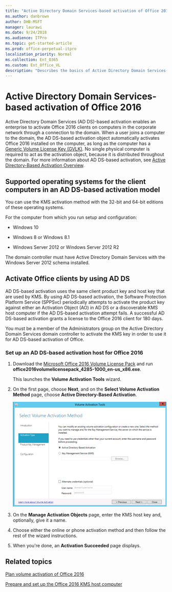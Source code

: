 ```yaml
---
title: "Active Directory Domain Services-based activation of Office 2016"
ms.author: danbrown
author: DHB-MSFT
manager: laurawi
ms.date: 9/24/2018
ms.audience: ITPro
ms.topic: get-started-article
ms.prod: office-perpetual-itpro
localization_priority: Normal
ms.collection: Ent_O365
ms.custom: Ent_Office_VL
description: "Describes the basics of Active Directory Domain Services-based activation of Office 2016 clients."
---
```


# Active Directory Domain Services-based activation of Office 2016

  
Active Directory Domain Services (AD DS)-based activation enables an enterprise to activate Office 2016 clients on computers in the corporate network through a connection to the domain. When a user joins a computer to the domain, the AD DS-based activation object automatically activates Office 2016 installed on the computer, as long as the computer has a [Generic Volume License Key (GVLK)](gvlks.md). No single physical computer is required to act as the activation object, because it is distributed throughout the domain. For more information about AD DS-based activation, see [Active Directory-Based Activation Overview](https://go.microsoft.com/fwlink/p/?LinkID=249006).
  
<a name="SupportedOSKMS"> </a>

## Supported operating systems for the client computers in an AD DS-based activation model

You can use the KMS activation method with the 32-bit and 64-bit editions of these operating systems.
  
For the computer from which you run setup and configuration:
  
- Windows 10
    
- Windows 8 or Windows 8.1
    
- Windows Server 2012 or Windows Server 2012 R2 
    
The domain controller must have Active Directory Domain Services with the Windows Server 2012 schema installed.
  
<a name="activateAD"> </a>

## Activate Office clients by using AD DS

AD DS-based activation uses the same client product key and host key that are used by KMS. By using AD DS-based activation, the Software Protection Platform Service (SPPSvc) periodically attempts to activate the product key against either an Activation Object (AO) in AD DS or a discoverable KMS host computer if the AD DS-based activation attempt fails. A successful AD DS-based activation grants a license to the Office 2016 client for 180 days.
  
You must be a member of the Administrators group on the Active Directory Domain Services domain controller to activate the KMS key in order to use it for AD DS-based activation of Office.
  
### Set up an AD DS-based activation host for Office 2016

1. Download the [Microsoft Office 2016 Volume License Pack](https://www.microsoft.com/download/details.aspx?id=49164) and run **office2016volumelicensepack_4285-1000_en-us_x86.exe**. 
    
    This launches the **Volume Activation Tools** wizard. 
    
2. On the first page, choose **Next**, and on the **Select Volume Activation Method** page, choose **Active Directory-Based Activation**.
    
     ![Manage Activations Objects page](../images/473b8652-0fc8-4903-abb3-41cd3c5d45ce.png)
  
3. On the **Manage Activation Objects** page, enter the KMS host key and, optionally, give it a name. 
    
4. Choose either the online or phone activation method and then follow the rest of the wizard instructions.
    
5. When you're done, an **Activation Succeeded** page displays. 
    
## Related topics
[Plan volume activation of Office 2016](plan-volume-activation-of-office.md)
  
[Prepare and set up the Office 2016 KMS host computer](configure-a-kms-host-computer-for-office.md)

